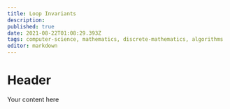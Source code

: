```yaml
---
title: Loop Invariants
description: 
published: true
date: 2021-08-22T01:08:29.393Z
tags: computer-science, mathematics, discrete-mathematics, algorithms
editor: markdown
---
```


# Header
Your content here